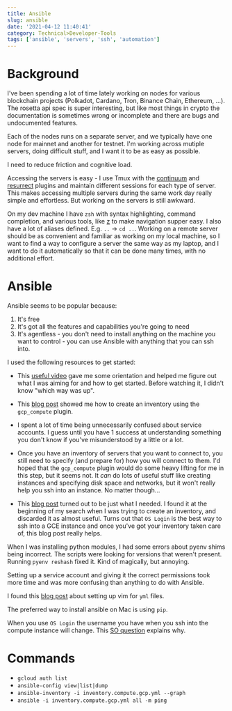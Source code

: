 ```yaml
---
title: Ansible
slug: ansible
date: '2021-04-12 11:40:41'
category: Technical>Developer-Tools
tags: ['ansible', 'servers', 'ssh', 'automation']
---
```


# Background

I've been spending a lot of time lately working on nodes for various blockchain
projects (Polkadot, Cardano, Tron, Binance Chain, Ethereum, ...). The rosetta
api spec is super interesting, but like most things in crypto the documentation
is sometimes wrong or incomplete and there are bugs and undocumented features.

Each of the nodes runs on a separate server, and we typically have one node for
mainnet and another for testnet. I'm working across mutiple servers, doing
difficult stuff, and I want it to be as easy as possible.

I need to reduce friction and cognitive load.

Accessing the servers is easy - I use Tmux with the
[continuum](https://github.com/tmux-plugins/tmux-continuum) and
[resurrect](https://github.com/tmux-plugins/tmux-resurrect) plugins and
maintain different sessions for each type of server. This makes accessing
multiple servers during the same work day really simple and effortless. But
working on the servers is still awkward.

On my dev machine I have `zsh` with syntax highlighting, command completion,
and various tools, like [z](https://github.com/agkozak/zsh-z) to make
navigation supper easy. I also have a lot of aliases defined. E.g. `..` → `cd ..`. Working on a remote server should be as convenient and familiar as working
on my local machine, so I want to find a way to configure a server the same way
as my laptop, and I want to do it automatically so that it can be done many
times, with no additional effort.

# Ansible

Ansible seems to be popular because:

1. It's free
2. It's got all the features and capabilities you're going to need
3. It's agentless - you don't need to install anything on the machine you want
   to control - you can use Ansible with anything that you can ssh into.

I used the following resources to get started:

- This [useful video](https://www.youtube.com/watch?v=w9eCU4bGgjQ) gave me some
  orientation and helped me figure out what I was aiming for and how to get
  started. Before watching it, I didn't know "which way was up".

- This [blog
  post](http://matthieure.me/2018/12/31/ansible_inventory_plugin.html) showed
  me how to create an inventory using the `gcp_compute` plugin.

- I spent a lot of time being unnecessarily confused about service accounts.
  I guess until you have 1 success at understanding something you don't know
  if you've misunderstood by a little or a lot.

- Once you have an inventory of servers that you want to connect to, you
  still need to specify (and prepare for) how you will connect to them. I'd
  hoped that the `gcp_compute` plugin would do some heavy lifting for me in
  this step, but it seems not. It _can_ do lots of useful stuff like
  creating instances and specifying disk space and networks, but it won't
  really help you ssh into an instance. No matter though...

- This [blog post](https://alex.dzyoba.com/blog/gcp-ansible-service-account/)
  turned out to be just what I needed. I found it at the beginning of my
  search when I was trying to create an inventory, and discarded it as almost
  useful. Turns out that `OS Login` is the best way to ssh into a GCE
  instance and once you've got your inventory taken care of, this blog post
  really helps.

When I was installing python modules, I had some errors about pyenv shims
being incorrect. The scripts were looking for versions that weren't present.
Running `pyenv reshash` fixed it. Kind of magically, but annoying.

Setting up a service account and giving it the correct permissions took more
time and was more confusing than anything to do with Ansible.

I found this [blog post](https://www.arthurkoziel.com/setting-up-vim-for-yaml/)
about setting up vim for `yml` files.

The preferred way to install ansible on Mac is using `pip`.

When you use `OS Login` the username you have when you ssh into the compute
instance will change. This [SO
question](https://superuser.com/questions/1379434/google-compute-engine-ssh-different-username-after-switching-to-os-login)
explains why.

# Commands

- `gcloud auth list`
- `ansible-config view|list|dump`
- `ansible-inventory -i inventory.compute.gcp.yml --graph`
- `ansible -i inventory.compute.gcp.yml all -m ping`
